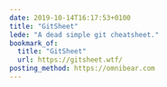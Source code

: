 ```yaml
---
date: 2019-10-14T16:17:53+0100
title: "GitSheet"
lede: "A dead simple git cheatsheet."
bookmark_of:
  title: "GitSheet"
  url: https://gitsheet.wtf/
posting_method: https://omnibear.com
---
```

